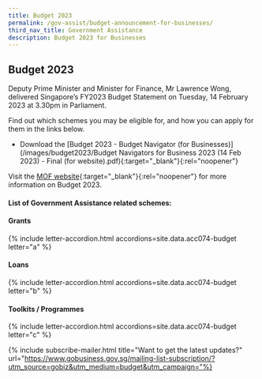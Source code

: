 ```yaml
---
title: Budget 2023
permalink: /gov-assist/budget-announcement-for-businesses/
third_nav_title: Government Assistance
description: Budget 2023 for Businesses
---
```


## Budget 2023

Deputy Prime Minister and Minister for Finance, Mr Lawrence Wong, delivered Singapore’s FY2023 Budget Statement on Tuesday, 14 February 2023 at 3.30pm in Parliament.

Find out which schemes you may be eligible for, and how you can apply for them in the links below.

- Download the [Budget 2023 - Budget Navigator (for Businesses)](/images/budget2023/Budget Navigators for Business 2023 (14 Feb 2023) - Final (for website).pdf){:target="_blank"}{:rel="noopener"} 

Visit the [MOF website](https://www.mof.gov.sg/){:target="_blank"}{:rel="noopener"} for more information on Budget 2023.

#### List of Government Assistance related schemes:

#### Grants

{% include letter-accordion.html accordions=site.data.acc074-budget letter="a" %}

#### Loans

{% include letter-accordion.html accordions=site.data.acc074-budget letter="b" %}

#### Toolkits / Programmes

{% include letter-accordion.html accordions=site.data.acc074-budget letter="c" %}


{% include subscribe-mailer.html title="Want to get the latest updates?" url="https://www.gobusiness.gov.sg/mailing-list-subscription/?utm_source=gobiz&utm_medium=budget&utm_campaign="%}

<script src="/jquery/jquery.min.js"></script>
<script src="/jquery/bp-menu-new-tab.js"></script>
